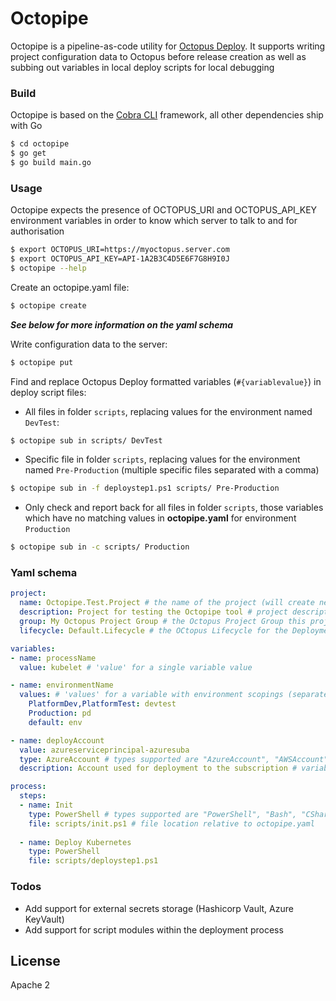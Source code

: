 # Octopipe

Octopipe is a pipeline-as-code utility for [Octopus Deploy].  It supports writing project configuration data to Octopus before release creation as well as subbing out variables in local deploy scripts for local debugging

### Build

Octopipe is based on the [Cobra CLI] framework, all other dependencies ship with Go

```sh
$ cd octopipe
$ go get
$ go build main.go
```

### Usage

Octopipe expects the presence of OCTOPUS_URI and OCTOPUS_API_KEY environment variables in order to know which server to talk to and for authorisation
```sh
$ export OCTOPUS_URI=https://myoctopus.server.com
$ export OCTOPUS_API_KEY=API-1A2B3C4D5E6F7G8H9I0J
$ octopipe --help
```
Create an octopipe.yaml file:
```sh
$ octopipe create
```
**_See below for more information on the yaml schema_**

Write configuration data to the server:
```sh
$ octopipe put
```

Find and replace Octopus Deploy formatted variables (`#{variablevalue}`) in deploy script files:

- All files in folder `scripts`, replacing values for the environment named `DevTest`:
    
```sh
$ octopipe sub in scripts/ DevTest
```
- Specific file in folder `scripts`, replacing values for the environment named `Pre-Production` (multiple specific files separated with a comma)
```sh
$ octopipe sub in -f deploystep1.ps1 scripts/ Pre-Production
```
- Only check and report back for all files in folder `scripts`, those variables which have no matching values in **octopipe.yaml** for environment `Production`
```sh
$ octopipe sub in -c scripts/ Production
```

### Yaml schema
```Yaml
project:
  name: Octopipe.Test.Project # the name of the project (will create new if the slug does not resolve)
  description: Project for testing the Octopipe tool # project description
  group: My Octopus Project Group # the Octopus Project Group this project will belong to
  lifecycle: Default.Lifecycle # the OCtopus Lifecycle for the Deployment Process

variables:
- name: processName
  value: kubelet # 'value' for a single variable value

- name: environmentName
  values: # 'values' for a variable with environment scopings (separated by comma), 'default' being an optional unscoped value
    PlatformDev,PlatformTest: devtest
    Production: pd
    default: env

- name: deployAccount
  value: azureserviceprincipal-azuresuba
  type: AzureAccount # types supported are "AzureAccount", "AWSAccount", "Certificate", "Sensitive", "String" (default)
  description: Account used for deployment to the subscription # variable description

process:
  steps:
  - name: Init
    type: PowerShell # types supported are "PowerShell", "Bash", "CSharp", "FSharp"
    file: scripts/init.ps1 # file location relative to octopipe.yaml
    
  - name: Deploy Kubernetes
    type: PowerShell
    file: scripts/deploystep1.ps1
```
### Todos

 - Add support for external secrets storage (Hashicorp Vault, Azure KeyVault)
 - Add support for script modules within the deployment process

License
----

Apache 2


   [Octopus Deploy]: <https://octopus.com>
   [Cobra CLI]: <[https://github.com/spf13/cobra>
